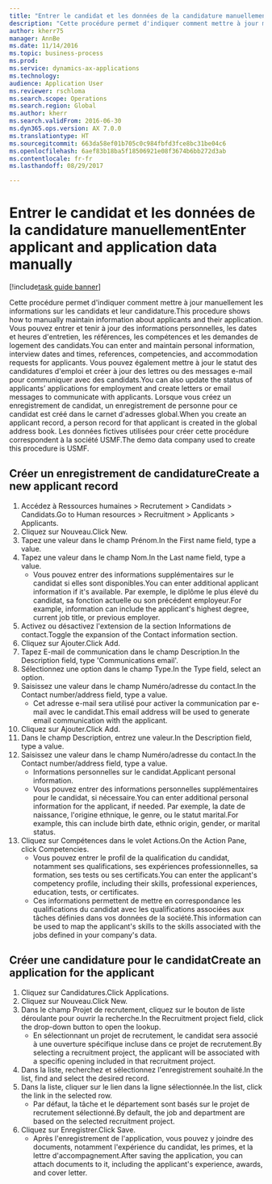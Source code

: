 ```yaml
--- 
title: "Entrer le candidat et les données de la candidature manuellement"
description: "Cette procédure permet d'indiquer comment mettre à jour manuellement les informations sur les candidats et leur candidature."
author: kherr75
manager: AnnBe
ms.date: 11/14/2016
ms.topic: business-process
ms.prod: 
ms.service: dynamics-ax-applications
ms.technology: 
audience: Application User
ms.reviewer: rschloma
ms.search.scope: Operations
ms.search.region: Global
ms.author: kherr
ms.search.validFrom: 2016-06-30
ms.dyn365.ops.version: AX 7.0.0
ms.translationtype: HT
ms.sourcegitcommit: 663da58ef01b705c0c984fbfd3fce8bc31be04c6
ms.openlocfilehash: 6aef83b18ba5f18506921e08f3674b6bb272d3ab
ms.contentlocale: fr-fr
ms.lasthandoff: 08/29/2017

---
```

# <a name="enter-applicant-and-application-data-manually"></a><span data-ttu-id="f4af5-103">Entrer le candidat et les données de la candidature manuellement</span><span class="sxs-lookup"><span data-stu-id="f4af5-103">Enter applicant and application data manually</span></span>

[!include[task guide banner](../../includes/task-guide-banner.md)]

<span data-ttu-id="f4af5-104">Cette procédure permet d'indiquer comment mettre à jour manuellement les informations sur les candidats et leur candidature.</span><span class="sxs-lookup"><span data-stu-id="f4af5-104">This procedure shows how to manually maintain information about applicants and their application.</span></span>   <span data-ttu-id="f4af5-105">Vous pouvez entrer et tenir à jour des informations personnelles, les dates et heures d'entretien, les références, les compétences et les demandes de logement des candidats.</span><span class="sxs-lookup"><span data-stu-id="f4af5-105">You can enter and maintain personal information, interview dates and times, references, competencies, and accommodation requests for applicants.</span></span> <span data-ttu-id="f4af5-106">Vous pouvez également mettre à jour le statut des candidatures d'emploi et créer à jour des lettres ou des messages e-mail pour communiquer avec des candidats.</span><span class="sxs-lookup"><span data-stu-id="f4af5-106">You can also update the status of applicants’ applications for employment and create letters or email messages to communicate with applicants.</span></span> <span data-ttu-id="f4af5-107">Lorsque vous créez un enregistrement de candidat, un enregistrement de personne pour ce candidat est créé dans le carnet d'adresses global.</span><span class="sxs-lookup"><span data-stu-id="f4af5-107">When you create an applicant record, a person record for that applicant is created in the global address book.</span></span>       <span data-ttu-id="f4af5-108">Les données fictives utilisées pour créer cette procédure correspondent à la société USMF.</span><span class="sxs-lookup"><span data-stu-id="f4af5-108">The demo data company used to create this procedure is USMF.</span></span>


## <a name="create-a-new-applicant-record"></a><span data-ttu-id="f4af5-109">Créer un enregistrement de candidature</span><span class="sxs-lookup"><span data-stu-id="f4af5-109">Create a new applicant record</span></span>
1. <span data-ttu-id="f4af5-110">Accédez à Ressources humaines > Recrutement > Candidats > Candidats.</span><span class="sxs-lookup"><span data-stu-id="f4af5-110">Go to Human resources > Recruitment > Applicants > Applicants.</span></span>
2. <span data-ttu-id="f4af5-111">Cliquez sur Nouveau.</span><span class="sxs-lookup"><span data-stu-id="f4af5-111">Click New.</span></span>
3. <span data-ttu-id="f4af5-112">Tapez une valeur dans le champ Prénom.</span><span class="sxs-lookup"><span data-stu-id="f4af5-112">In the First name field, type a value.</span></span>
4. <span data-ttu-id="f4af5-113">Tapez une valeur dans le champ Nom.</span><span class="sxs-lookup"><span data-stu-id="f4af5-113">In the Last name field, type a value.</span></span>
    * <span data-ttu-id="f4af5-114">Vous pouvez entrer des informations supplémentaires sur le candidat si elles sont disponibles.</span><span class="sxs-lookup"><span data-stu-id="f4af5-114">You can enter additional applicant information if it's available.</span></span> <span data-ttu-id="f4af5-115">Par exemple, le diplôme le plus élevé du candidat, sa fonction actuelle ou son précédent employeur.</span><span class="sxs-lookup"><span data-stu-id="f4af5-115">For example, information can include the applicant's highest degree, current job title, or previous employer.</span></span>  
5. <span data-ttu-id="f4af5-116">Activez ou désactivez l'extension de la section Informations de contact.</span><span class="sxs-lookup"><span data-stu-id="f4af5-116">Toggle the expansion of the Contact information section.</span></span>
6. <span data-ttu-id="f4af5-117">Cliquez sur Ajouter.</span><span class="sxs-lookup"><span data-stu-id="f4af5-117">Click Add.</span></span>
7. <span data-ttu-id="f4af5-118">Tapez E-mail de communication dans le champ Description.</span><span class="sxs-lookup"><span data-stu-id="f4af5-118">In the Description field, type 'Communications email'.</span></span>
8. <span data-ttu-id="f4af5-119">Sélectionnez une option dans le champ Type.</span><span class="sxs-lookup"><span data-stu-id="f4af5-119">In the Type field, select an option.</span></span>
9. <span data-ttu-id="f4af5-120">Saisissez une valeur dans le champ Numéro/adresse du contact.</span><span class="sxs-lookup"><span data-stu-id="f4af5-120">In the Contact number/address field, type a value.</span></span>
    * <span data-ttu-id="f4af5-121">Cet adresse e-mail sera utilisé pour activer la communication par e-mail avec le candidat.</span><span class="sxs-lookup"><span data-stu-id="f4af5-121">This email address will be used to generate email communication with the applicant.</span></span>  
10. <span data-ttu-id="f4af5-122">Cliquez sur Ajouter.</span><span class="sxs-lookup"><span data-stu-id="f4af5-122">Click Add.</span></span>
11. <span data-ttu-id="f4af5-123">Dans le champ Description, entrez une valeur.</span><span class="sxs-lookup"><span data-stu-id="f4af5-123">In the Description field, type a value.</span></span>
12. <span data-ttu-id="f4af5-124">Saisissez une valeur dans le champ Numéro/adresse du contact.</span><span class="sxs-lookup"><span data-stu-id="f4af5-124">In the Contact number/address field, type a value.</span></span>
    * <span data-ttu-id="f4af5-125">Informations personnelles sur le candidat.</span><span class="sxs-lookup"><span data-stu-id="f4af5-125">Applicant personal information.</span></span>  
    * <span data-ttu-id="f4af5-126">Vous pouvez entrer des informations personnelles supplémentaires pour le candidat, si nécessaire.</span><span class="sxs-lookup"><span data-stu-id="f4af5-126">You can enter additional personal information for the applicant, if needed.</span></span> <span data-ttu-id="f4af5-127">Par exemple, la date de naissance, l'origine ethnique, le genre, ou le statut marital.</span><span class="sxs-lookup"><span data-stu-id="f4af5-127">For example, this can include birth date, ethnic origin, gender, or marital status.</span></span>  
13. <span data-ttu-id="f4af5-128">Cliquez sur Compétences dans le volet Actions.</span><span class="sxs-lookup"><span data-stu-id="f4af5-128">On the Action Pane, click Competencies.</span></span>
    * <span data-ttu-id="f4af5-129">Vous pouvez entrer le profil de la qualification du candidat, notamment ses qualifications, ses expériences professionnelles, sa formation, ses tests ou ses certificats.</span><span class="sxs-lookup"><span data-stu-id="f4af5-129">You can enter the applicant's competency profile, including their skills, professional experiences, education, tests, or certificates.</span></span>  
    * <span data-ttu-id="f4af5-130">Ces informations permettent de mettre en correspondance les qualifications du candidat avec les qualifications associées aux tâches définies dans vos données de la société.</span><span class="sxs-lookup"><span data-stu-id="f4af5-130">This information can be used to map the applicant's skills to the skills associated with the jobs defined in your company's data.</span></span>   

## <a name="create-an-application-for-the-applicant"></a><span data-ttu-id="f4af5-131">Créer une candidature pour le candidat</span><span class="sxs-lookup"><span data-stu-id="f4af5-131">Create an application for the applicant</span></span>
1. <span data-ttu-id="f4af5-132">Cliquez sur Candidatures.</span><span class="sxs-lookup"><span data-stu-id="f4af5-132">Click Applications.</span></span>
2. <span data-ttu-id="f4af5-133">Cliquez sur Nouveau.</span><span class="sxs-lookup"><span data-stu-id="f4af5-133">Click New.</span></span>
3. <span data-ttu-id="f4af5-134">Dans le champ Projet de recrutement, cliquez sur le bouton de liste déroulante pour ouvrir la recherche.</span><span class="sxs-lookup"><span data-stu-id="f4af5-134">In the Recruitment project field, click the drop-down button to open the lookup.</span></span>
    * <span data-ttu-id="f4af5-135">En sélectionnant un projet de recrutement, le candidat sera associé à une ouverture spécifique incluse dans ce projet de recrutement.</span><span class="sxs-lookup"><span data-stu-id="f4af5-135">By selecting a recruitment project, the applicant will be associated with a specific opening included in that recruitment project.</span></span>  
4. <span data-ttu-id="f4af5-136">Dans la liste, recherchez et sélectionnez l'enregistrement souhaité.</span><span class="sxs-lookup"><span data-stu-id="f4af5-136">In the list, find and select the desired record.</span></span>
5. <span data-ttu-id="f4af5-137">Dans la liste, cliquer sur le lien dans la ligne sélectionnée.</span><span class="sxs-lookup"><span data-stu-id="f4af5-137">In the list, click the link in the selected row.</span></span>
    * <span data-ttu-id="f4af5-138">Par défaut, la tâche et le département sont basés sur le projet de recrutement sélectionné.</span><span class="sxs-lookup"><span data-stu-id="f4af5-138">By default, the job and department are based on the selected recruitment project.</span></span>  
6. <span data-ttu-id="f4af5-139">Cliquez sur Enregistrer.</span><span class="sxs-lookup"><span data-stu-id="f4af5-139">Click Save.</span></span>
    * <span data-ttu-id="f4af5-140">Après l'enregistrement de l'application, vous pouvez y joindre des documents, notamment l'expérience du candidat, les primes, et la lettre d'accompagnement.</span><span class="sxs-lookup"><span data-stu-id="f4af5-140">After saving the application, you can attach documents to it, including the applicant's experience, awards, and cover letter.</span></span>  


